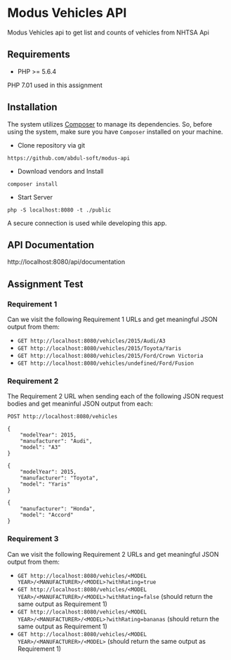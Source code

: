 # Modus Vehicles API 

Modus Vehicles api to get list and counts of vehicles from NHTSA Api

## Requirements
* PHP >= 5.6.4

PHP 7.01 used in this assignment

## Installation
The system utilizes [Composer](https://getcomposer.org/download/) to manage its dependencies. So, before using the system, make sure you have `Composer` installed on your machine.

* Clone repository via git 
```
https://github.com/abdul-soft/modus-api
```
* Download vendors and Install 
```
composer install
```
* Start Server 
```
php -S localhost:8080 -t ./public
```

A secure connection is used while developing this app.

## API Documentation
http://localhost:8080/api/documentation

## Assignment Test

### Requirement 1

Can we visit the following Requirement 1 URLs and get meaningful JSON output from them:

* `GET http://localhost:8080/vehicles/2015/Audi/A3`
* `GET http://localhost:8080/vehicles/2015/Toyota/Yaris`
* `GET http://localhost:8080/vehicles/2015/Ford/Crown Victoria`
* `GET http://localhost:8080/vehicles/undefined/Ford/Fusion`

### Requirement 2

The Requirement 2 URL when sending each of the following JSON request bodies and get meaninful JSON output from each:

```
POST http://localhost:8080/vehicles
```

```
{
    "modelYear": 2015,
    "manufacturer": "Audi",
    "model": "A3"
}
```

```
{
    "modelYear": 2015,
    "manufacturer": "Toyota",
    "model": "Yaris"
}
```
```
{
    "manufacturer": "Honda",
    "model": "Accord"
}
```

### Requirement 3

Can we visit the following Requirement 2 URLs and get meaningful JSON output from them:

* `GET http://localhost:8080/vehicles/<MODEL YEAR>/<MANUFACTURER>/<MODEL>?withRating=true`
* `GET http://localhost:8080/vehicles/<MODEL YEAR>/<MANUFACTURER>/<MODEL>?withRating=false` (should return the same output as Requirement 1)
* `GET http://localhost:8080/vehicles/<MODEL YEAR>/<MANUFACTURER>/<MODEL>?withRating=bananas` (should return the same output as Requirement 1)
* `GET http://localhost:8080/vehicles/<MODEL YEAR>/<MANUFACTURER>/<MODEL>` (should return the same output as Requirement 1)
